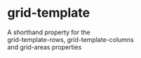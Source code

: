 # grid-template

A shorthand property for the  
grid-template-rows, grid-template-columns  
and grid-areas properties  
